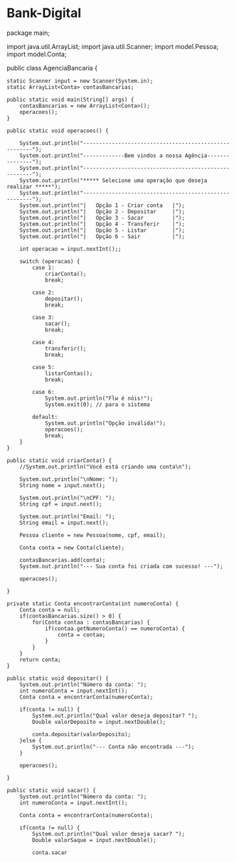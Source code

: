 # Bank-Digital

package main;

import java.util.ArrayList;
import java.util.Scanner;
import model.Pessoa;
import model.Conta;

public class AgenciaBancaria {

    static Scanner input = new Scanner(System.in);
    static ArrayList<Conta> contasBancarias;

    public static void main(String[] args) {
        contasBancarias = new ArrayList<Conta>();
        operacoes();
    }

    public static void operacoes() {

        System.out.println("------------------------------------------------------");
        System.out.println("-------------Bem vindos a nossa Agência---------------");
        System.out.println("------------------------------------------------------");
        System.out.println("***** Selecione uma operação que deseja realizar *****");
        System.out.println("------------------------------------------------------");
        System.out.println("|   Opção 1 - Criar conta   |");
        System.out.println("|   Opção 2 - Depositar     |");
        System.out.println("|   Opção 3 - Sacar         |");
        System.out.println("|   Opção 4 - Transferir    |");
        System.out.println("|   Opção 5 - Listar        |");
        System.out.println("|   Opção 6 - Sair          |");

        int operacao = input.nextInt();;

        switch (operacao) {
            case 1:
                criarConta();
                break;

            case 2:
                depositar();
                break;

            case 3:
                sacar();
                break;

            case 4:
                transferir();
                break;

            case 5:
                listarContas();
                break;

            case 6:
                System.out.println("Flw é nóis!");
                System.exit(0); // para o sistema

            default:
                System.out.println("Opção inválida!");
                operacoes();
                break;
        }
    }

    public static void criarConta() {
        //System.out.println("Você está criando uma conta\n");

        System.out.println("\nNome: ");
        String nome = input.next();

        System.out.println("\nCPF: ");
        String cpf = input.next();

        System.out.println("Email: ");
        String email = input.next();

        Pessoa cliente = new Pessoa(nome, cpf, email);

        Conta conta = new Conta(cliente);

        contasBancarias.add(conta);
        System.out.println("--- Sua conta foi criada com sucesso! ---");

        operacoes();

    }

    private static Conta encontrarConta(int numeroConta) {
        Conta conta = null;
        if(contasBancarias.size() > 0) {
            for(Conta contaa : contasBancarias) {
                if(contaa.getNumeroConta() == numeroConta) {
                    conta = contaa;
                }
            }
        }
        return conta;
    }

    public static void depositar() {
        System.out.println("Número da conta: ");
        int numeroConta = input.nextInt();
        Conta conta = encontrarConta(numeroConta);

        if(conta != null) {
            System.out.println("Qual valor deseja depositar? ");
            Double valorDeposito = input.nextDouble();

            conta.depositar(valorDeposito);
        }else {
            System.out.println("--- Conta não encontrada ---");
        }

        operacoes();

    }

    public static void sacar() {
        System.out.println("Número da conta: ");
        int numeroConta = input.nextInt();

        Conta conta = encontrarConta(numeroConta);

        if(conta != null) {
            System.out.println("Qual valor deseja sacar? ");
            Double valorSaque = input.nextDouble();

            conta.sacar

